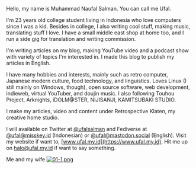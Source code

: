 Hello, my name is Muhammad Naufal Salman. You can call me Ufal.

I'm 23 years old college student living in Indonesia who love computers since I was a kid. Besides in college, I also writing cool stuff, making music, translating stuff I love. I have a small middle east shop at home too, and I run a side gig for translation and writing commission.

I'm writing articles on my blog, making YouTube video and a podcast show with variety of topics I'm interested in. I made this blog to publish my articles in English.

I have many hobbies and interests, mainly such as retro computer, Japanese modern culture, food technology, and linguistics. Loves Linux (I still mainly on Windows, though), open source software, web development, indieweb, virtual YouTuber, and doujin music. I also following Touhou Project, Arknights, iDOLM@STER, NIJISANJI, KAMITSUBAKI STUDIO.

I make my articles, video and content under Retrospective Klaten, my creative home studio.

I will available on Twitter at [@ufalsalman](https://x.com/ufalsalman) and Fediverse at [@ufal@misskey.id](https://misskey.id/ufal) (Indonesian) or [@ufal@mastodon.social](https://mastodon.social/ufal) (English). Visit my website if want to, [www.ufal.my.id](https://www.ufal.my.id). Hit me up on halo@ufal.my.id if want to say something.

Me and my wife
[![01-1.png](https://i.postimg.cc/bNK1sYVD/01-1.png)](https://postimg.cc/2V71tYDr)

<!---
ritokatsuga/ritokatsuga is a ✨ special ✨ repository because its `README.md` (this file) appears on your GitHub profile.
You can click the Preview link to take a look at your changes.
--->

